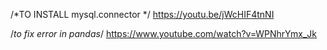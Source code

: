 /*TO INSTALL mysql.connector */
https://youtu.be/jWcHIF4tnNI

/*to fix error in pandas*/
https://www.youtube.com/watch?v=WPNhrYmx_Jk
